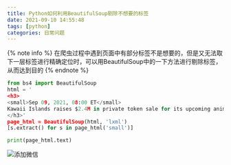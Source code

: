 ```yaml
---
title: Python如何利用BeautifulSoup剔除不想要的标签
date: 2021-09-10 14:55:48
tags: [python]
categories: 日常问题
---
```

{% note info %}
在爬虫过程中遇到页面中有部分标签不是想要的，但是又无法取下一层标签进行精确定位时，可以用BeautifulSoup中的一下方法进行剔除标签，从而达到目的
{% endnote %}
``` python
from bs4 import BeautifulSoup
html = '
<h3>
<small>Sep 09, 2021, 08:00 ET</small>
Kawaii Islands raises $2.4M in private token sale for its upcoming anime metaverse
</h3>'
page_html = BeautifulSoup(html, 'lxml')
[s.extract() for s in page_html('small')]

print(page_html.text)
```
![添加微信](https://init-blog.init888.cn/post/common/WX_QR_code.png)
